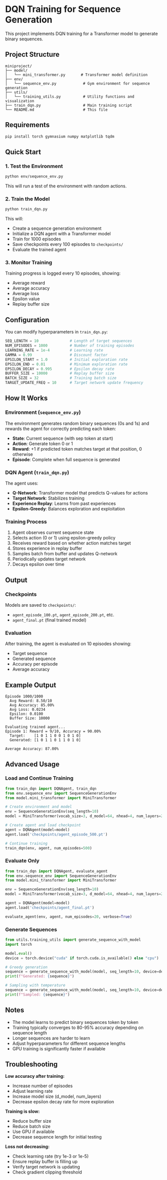 # DQN Training for Sequence Generation

This project implements DQN training for a Transformer model to generate binary sequences.

## Project Structure

```
miniproject/
├── model/
│   └── mini_transformer.py       # Transformer model definition
├── env/
│   └── sequence_env.py            # Gym environment for sequence generation
├── utils/
│   └── training_utils.py          # Utility functions and visualization
├── train_dqn.py                   # Main training script
└── README.md                      # This file
```

## Requirements

```bash
pip install torch gymnasium numpy matplotlib tqdm
```

## Quick Start

### 1. Test the Environment

```bash
python env/sequence_env.py
```

This will run a test of the environment with random actions.

### 2. Train the Model

```bash
python train_dqn.py
```

This will:
- Create a sequence generation environment
- Initialize a DQN agent with a Transformer model
- Train for 1000 episodes
- Save checkpoints every 100 episodes to `checkpoints/`
- Evaluate the trained agent

### 3. Monitor Training

Training progress is logged every 10 episodes, showing:
- Average reward
- Average accuracy
- Average loss
- Epsilon value
- Replay buffer size

## Configuration

You can modify hyperparameters in `train_dqn.py`:

```python
SEQ_LENGTH = 10              # Length of target sequences
NUM_EPISODES = 1000          # Number of training episodes
LEARNING_RATE = 1e-4         # Learning rate
GAMMA = 0.99                 # Discount factor
EPSILON_START = 1.0          # Initial exploration rate
EPSILON_END = 0.01           # Minimum exploration rate
EPSILON_DECAY = 0.995        # Epsilon decay rate
BUFFER_SIZE = 10000          # Replay buffer size
BATCH_SIZE = 32              # Training batch size
TARGET_UPDATE_FREQ = 10      # Target network update frequency
```

## How It Works

### Environment (`sequence_env.py`)

The environment generates random binary sequences (0s and 1s) and rewards the agent for correctly predicting each token:

- **State**: Current sequence (with sep token at start)
- **Action**: Generate token 0 or 1
- **Reward**: +1 if predicted token matches target at that position, 0 otherwise
- **Episode**: Complete when full sequence is generated

### DQN Agent (`train_dqn.py`)

The agent uses:
- **Q-Network**: Transformer model that predicts Q-values for actions
- **Target Network**: Stabilizes training
- **Experience Replay**: Learns from past experiences
- **Epsilon-Greedy**: Balances exploration and exploitation

### Training Process

1. Agent observes current sequence state
2. Selects action (0 or 1) using epsilon-greedy policy
3. Receives reward based on whether action matches target
4. Stores experience in replay buffer
5. Samples batch from buffer and updates Q-network
6. Periodically updates target network
7. Decays epsilon over time

## Output

### Checkpoints

Models are saved to `checkpoints/`:
- `agent_episode_100.pt`, `agent_episode_200.pt`, etc.
- `agent_final.pt` (final trained model)

### Evaluation

After training, the agent is evaluated on 10 episodes showing:
- Target sequence
- Generated sequence
- Accuracy per episode
- Average accuracy

## Example Output

```
Episode 1000/1000
  Avg Reward: 8.50/10
  Avg Accuracy: 85.00%
  Avg Loss: 0.0234
  Epsilon: 0.0100
  Buffer Size: 10000

Evaluating trained agent...
Episode 1: Reward = 9/10, Accuracy = 90.00%
  Target:    [1 0 1 1 0 0 1 0 1 0]
  Generated: [1 0 1 1 0 1 1 0 1 0]

Average Accuracy: 87.00%
```

## Advanced Usage

### Load and Continue Training

```python
from train_dqn import DQNAgent, train_dqn
from env.sequence_env import SequenceGenerationEnv
from model.mini_transformer import MiniTransformer

# Create environment and model
env = SequenceGenerationEnv(seq_length=10)
model = MiniTransformer(vocab_size=3, d_model=64, nhead=4, num_layers=2)

# Create agent and load checkpoint
agent = DQNAgent(model=model)
agent.load('checkpoints/agent_episode_500.pt')

# Continue training
train_dqn(env, agent, num_episodes=500)
```

### Evaluate Only

```python
from train_dqn import DQNAgent, evaluate_agent
from env.sequence_env import SequenceGenerationEnv
from model.mini_transformer import MiniTransformer

env = SequenceGenerationEnv(seq_length=10)
model = MiniTransformer(vocab_size=3, d_model=64, nhead=4, num_layers=2)

agent = DQNAgent(model=model)
agent.load('checkpoints/agent_final.pt')

evaluate_agent(env, agent, num_episodes=20, verbose=True)
```

### Generate Sequences

```python
from utils.training_utils import generate_sequence_with_model
import torch

model.eval()
device = torch.device("cuda" if torch.cuda.is_available() else "cpu")

# Greedy generation
sequence = generate_sequence_with_model(model, seq_length=10, device=device, greedy=True)
print(f"Generated: {sequence}")

# Sampling with temperature
sequence = generate_sequence_with_model(model, seq_length=10, device=device, greedy=False, temperature=0.8)
print(f"Sampled: {sequence}")
```

## Notes

- The model learns to predict binary sequences token by token
- Training typically converges to 80-95% accuracy depending on sequence length
- Longer sequences are harder to learn
- Adjust hyperparameters for different sequence lengths
- GPU training is significantly faster if available

## Troubleshooting

**Low accuracy after training:**
- Increase number of episodes
- Adjust learning rate
- Increase model size (d_model, num_layers)
- Decrease epsilon decay rate for more exploration

**Training is slow:**
- Reduce buffer size
- Reduce batch size
- Use GPU if available
- Decrease sequence length for initial testing

**Loss not decreasing:**
- Check learning rate (try 1e-3 or 1e-5)
- Ensure replay buffer is filling up
- Verify target network is updating
- Check gradient clipping threshold

